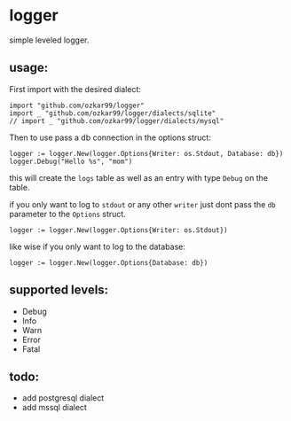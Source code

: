# logger

simple leveled logger.

## usage:

First import with the desired dialect:  
```
import "github.com/ozkar99/logger"
import _ "github.com/ozkar99/logger/dialects/sqlite"
// import _ "github.com/ozkar99/logger/dialects/mysql"
```

Then to use pass a db connection in the options struct:  
```
logger := logger.New(logger.Options{Writer: os.Stdout, Database: db})
logger.Debug("Hello %s", "mom")
```

this will create the `logs` table as well as an entry with type `Debug` on the table.  

if you only want to log to `stdout` or any other `writer` just dont pass the `db` parameter to the `Options` struct.  
```
logger := logger.New(logger.Options{Writer: os.Stdout})
```

like wise if you only want to log to the database:  
```
logger := logger.New(logger.Options{Database: db})
```

## supported levels:

- Debug
- Info
- Warn
- Error
- Fatal

## todo:
 - add postgresql dialect
 - add mssql dialect

